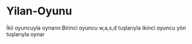 # Yilan-Oyunu
İkii oyuncuyla oynanır.Birinci oyuncu w,a,s,d tuşlarıyla ikinci oyuncu yön tuşlarıyla oynar 

